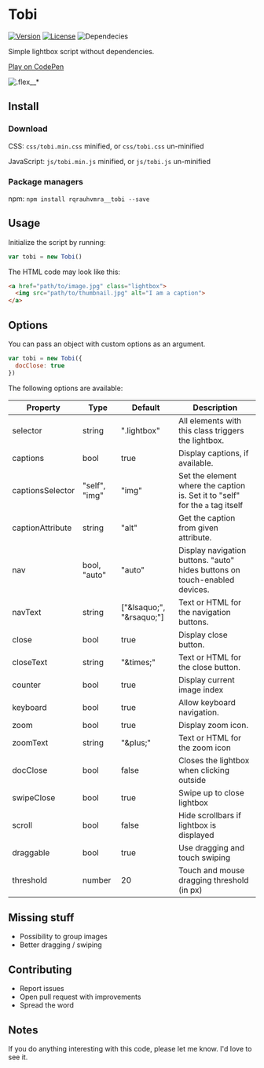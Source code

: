# Tobi
[![Version](https://img.shields.io/badge/version-1.4.2-0437fd.svg)](https://github.com/rqrauhvmra/Tobi/releases)
[![License](https://img.shields.io/badge/license-MIT-0437fd.svg)](https://github.com/rqrauhvmra/tobi/blob/master/LICENSE.md)
![Dependecies](https://img.shields.io/badge/dependencies-none-0437fd.svg)

Simple lightbox script without dependencies.

[Play on CodePen](https://codepen.io/collection/nbqJVV)

![.flex__*](https://rqrauhvmra.com/tobi/snapshot.png)

## Install

### Download

CSS: `css/tobi.min.css` minified, or `css/tobi.css` un-minified

JavaScript: `js/tobi.min.js` minified, or `js/tobi.js` un-minified

### Package managers

npm: `npm install rqrauhvmra__tobi --save`

## Usage

Initialize the script by running:

```js
var tobi = new Tobi()
```

The HTML code may look like this:

```html
<a href="path/to/image.jpg" class="lightbox">
  <img src="path/to/thumbnail.jpg" alt="I am a caption">
</a>
```

## Options

You can pass an object with custom options as an argument.

```js
var tobi = new Tobi({
  docClose: true
})
```

The following options are available:

| Property | Type | Default | Description |
| --- | --- | --- | --- |
| selector | string | ".lightbox" | All elements with this class triggers the lightbox. |
| captions | bool | true | Display captions, if available. |
| captionsSelector | "self", "img" | "img" | Set the element where the caption is. Set it to "self" for the `a` tag itself |
| captionAttribute | string | "alt" | Get the caption from given attribute. |
| nav | bool, "auto" | "auto" | Display navigation buttons. "auto" hides buttons on touch-enabled devices. |
| navText | string | ["&amp;lsaquo;", "&amp;rsaquo;"] | Text or HTML for the navigation buttons. |
| close | bool | true | Display close button. |
| closeText | string | "&amp;times;" | Text or HTML for the close button. |
| counter | bool | true | Display current image index |
| keyboard | bool | true | Allow keyboard navigation. |
| zoom | bool | true | Display zoom icon. |
| zoomText | string | "&amp;plus;" | Text or HTML for the zoom icon |
| docClose | bool | false | Closes the lightbox when clicking outside |
| swipeClose | bool | true | Swipe up to close lightbox |
| scroll | bool | false | Hide scrollbars if lightbox is displayed |
| draggable | bool | true | Use dragging and touch swiping |
| threshold | number | 20 | Touch and mouse dragging threshold (in px) |

## Missing stuff

- Possibility to group images
- Better dragging / swiping

## Contributing

- Report issues
- Open pull request with improvements
- Spread the word

## Notes

If you do anything interesting with this code, please let me know. I'd love to see it.
